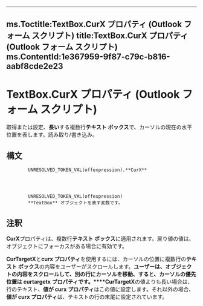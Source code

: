 

---
ms.Toctitle:TextBox.CurX プロパティ (Outlook フォーム スクリプト)
title:TextBox.CurX プロパティ (Outlook フォーム スクリプト)
ms.ContentId:1e367959-9f87-c79c-b816-aabf8cde2e23
---
# TextBox.CurX プロパティ (Outlook フォーム スクリプト)




取得または設定、**長い**する複数行**テキスト ボックス**で、カーソルの現在の水平位置を表します。読み取り/書き込み。

## 構文

            UNRESOLVED_TOKEN_VAL(offexpression).**CurX**




            UNRESOLVED_TOKEN_VAL(offexpression)
            **TextBox** オブジェクトを表す変数です。



## 注釈
**CurX**プロパティは、複数行**テキスト ボックス**に適用されます。戻り値の値は、オブジェクトにフォーカスがある場合に有効です。



**CurTargetX**と**curx プロパティ**を使用するには、カーソルの位置に複数行の**テキスト ボックス**の内容をユーザーがスクロールします。**ユーザーは、オブジェクトの内容をスクロールして、別の行にカーソルを移動、すると、カーソルの優先位置は curtargetx プロパティです。****CurTargetX**の値よりも長い場合は、行のテキスト、**値が curx プロパティ**はこの値に設定します。それ以外の場合、**値が curx プロパティ**は、テキストの行の末尾に設定されています。




